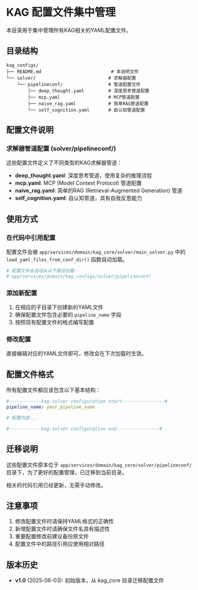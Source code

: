 # KAG 配置文件集中管理

本目录用于集中管理所有KAG相关的YAML配置文件。

## 目录结构

```
kag_configs/
├── README.md                          # 本说明文件
└── solver/                           # 求解器配置
    └── pipelineconf/                 # 管道配置文件
        ├── deep_thought.yaml         # 深度思考管道配置
        ├── mcp.yaml                  # MCP管道配置
        ├── naive_rag.yaml            # 简单RAG管道配置
        └── self_cognition.yaml       # 自认知管道配置
```

## 配置文件说明

### 求解器管道配置 (solver/pipelineconf/)

这些配置文件定义了不同类型的KAG求解器管道：

- **deep_thought.yaml**: 深度思考管道，使用复杂的推理流程
- **mcp.yaml**: MCP (Model Context Protocol) 管道配置
- **naive_rag.yaml**: 简单的RAG (Retrieval-Augmented Generation) 管道
- **self_cognition.yaml**: 自认知管道，具有自我反思能力

## 使用方式

### 在代码中引用配置

配置文件会被 `app/services/domain/kag_core/solver/main_solver.py` 中的 `load_yaml_files_from_conf_dir()` 函数自动加载。

```python
# 配置文件会自动从以下路径加载：
# app/services/domain/kag_configs/solver/pipelineconf/
```

### 添加新配置

1. 在相应的子目录下创建新的YAML文件
2. 确保配置文件包含必要的 `pipeline_name` 字段
3. 按照现有配置文件的格式编写配置

### 修改配置

直接编辑对应的YAML文件即可，修改会在下次加载时生效。

## 配置文件格式

所有配置文件都应该包含以下基本结构：

```yaml
#------------kag-solver configuration start----------------#
pipeline_name: your_pipeline_name

# 配置内容...

#------------kag-solver configuration end----------------#
```

## 迁移说明

这些配置文件原本位于 `app/services/domain/kag_core/solver/pipelineconf/` 目录下，为了更好的配置管理，已迁移到当前目录。

相关的代码引用已经更新，无需手动修改。

## 注意事项

1. 修改配置文件时请保持YAML格式的正确性
2. 新增配置文件时请确保文件名具有描述性
3. 重要配置修改前建议备份原文件
4. 配置文件中的路径引用应使用相对路径

## 版本历史

- **v1.0** (2025-06-03): 初始版本，从 kag_core 目录迁移配置文件
